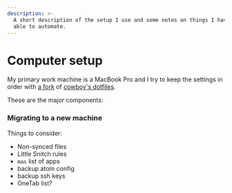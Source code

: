 ```yaml
---
description: >-
  A short description of the setup I use and some notes on things I haven't been
  able to automate.
---
```


# Computer setup

My primary work machine is a MacBook Pro and I try to keep the settings in order with [a fork](https://github.com/drzax/dotfiles) of [cowboy's dotfiles](https://github.com/cowboy/dotfiles).

These are the major components:



### Migrating to a new machine

Things to consider:

* Non-synced files
* Little Snitch rules
* `mas` list of apps
* backup atom config
* backup ssh keys
* OneTab list?





